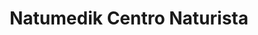 ---
title: "Natumedik Centro Naturista"
url: /cumbaya/natumedik-centro-naturista/
shop: Allgemein
---